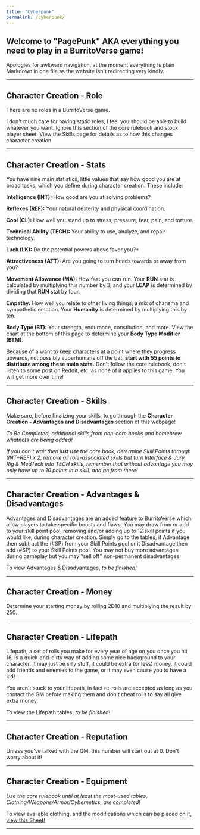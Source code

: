 ```yaml
---
title: "Cyberpunk"
permalink: /cyberpunk/
---
```


## Welcome to "PagePunk" AKA everything you need to play in a BurritoVerse game! 

Apologies for awkward navigation, at the moment everything is plain Markdown in one file as the website isn't redirecting very kindly.

----

## Character Creation - Role

There are no roles in a BurritoVerse game.

I don't much care for having static roles, I feel you should be able to build whatever you want. Ignore this section of the core rulebook and stock player sheet. View the Skills page for details as to how this changes character creation.

----

## Character Creation - Stats

You have nine main statistics, little values that say how good you are at broad tasks, which you define during character creation. These include:

**Intelligence (INT):** How good are you at solving problems?

**Reflexes (REF):** Your natural dexterity and physical coordination.

**Cool (CL):** How well you stand up to stress, pressure, fear, pain, and torture.

**Technical Ability (TECH):** Your ability to use, analyze, and repair technology.

**Luck (LK):** Do the potential powers above favor you?*

**Attractiveness (ATT):** Are you going to turn heads towards or away from you?

**Movement Allowance (MA):** How fast you can run. Your **RUN** stat is calculated by multiplying this number by 3, and your **LEAP** is determined by dividing that **RUN** stat by four.

**Empathy:** How well you relate to other living things, a mix of charisma and sympathetic emotion. Your **Humanity** is determined by multiplying this by ten.

**Body Type (BT):** Your strength, endurance, constitution, and more. View the chart at the bottom of this page to determine your **Body Type Modifier (BTM)**.

Because of a want to keep characters at a point where they progress upwards, not possibly superhumans off the bat, **start with 55 points to distribute among these main stats.** Don't follow the core rulebook, don't listen to some post on Reddit, etc. as none of it applies to this game. You will get more over time!

----

## Character Creation - Skills

Make sure, before finalizing your skills, to go through the **Character Creation - Advantages and Disadvantages** section of this webpage!

*To Be Completed, additional skills from non-core books and homebrew whatnots are being added!*

*If you can't wait then just use the core book, determine Skill Points through (INT+REF) x 2, remove all role-associated skills but turn Interface & Jury Rig & MedTech into TECH skills, remember that without advantage you may only have up to 10 points in a skill, and go from there!*

----

## Character Creation - Advantages & Disadvantages

Advantages and Disadvantages are an added feature to BurritoVerse which allow players to take specific boosts and flaws. You may draw from or add to your skill point pool, removing and/or adding up to 12 skill points if you would like, during character creation. Simply go to the tables, if Advantage then subtract the (#SP) from your Skill Points pool or it Disadvantage then add (#SP) to your Skill Points pool. You may not buy more advantages during gameplay but you may "sell off" non-permanent disadvantages.

To view Advantages & Disadvantages, *to be finished!*

---

## Character Creation - Money

Determine your starting money by rolling 2D10 and multiplying the result by 250.

----

## Character Creation - Lifepath

Lifepath, a set of rolls you make for every year of age on you once you hit 16, is a quick-and-dirty way of adding some nice background to your character. It may just be silly stuff, it could be extra (or less) money, it could add friends and enemies to the game, or it may even cause you to have a kid!

You aren't stuck to your lifepath, in fact re-rolls are accepted as long as you contact the GM before making them and don't cheat rolls to say all give extra money.

To view the Lifepath tables, *to be finished!*

---

## Character Creation - Reputation

Unless you've talked with the GM, this number will start out at 0. Don't worry about it!

----

## Character Creation - Equipment

*Use the core rulebook until at least the most-used tables, Clothing/Weapons/Armor/Cybernetics, are completed!*

To view available clothing, and the modifications which can be placed on it, [view this Sheet!](https://docs.google.com/spreadsheets/d/14wzy7uvyw3JEyEWlgATxWlp-W9sFzTJPMINzpEUrK7U/edit?usp=sharing)

----

